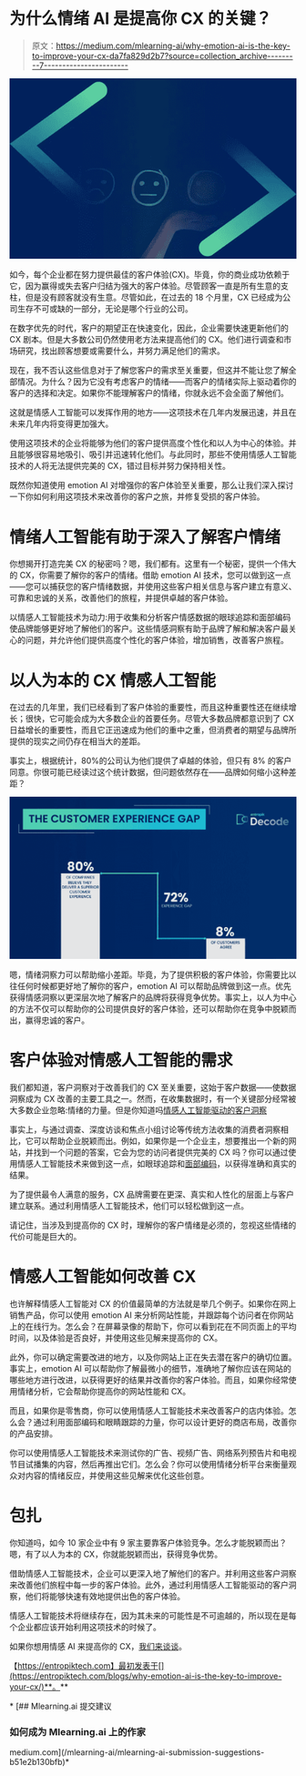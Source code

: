 # 为什么情绪 AI 是提高你 CX 的关键？

> 原文：<https://medium.com/mlearning-ai/why-emotion-ai-is-the-key-to-improve-your-cx-da7fa829d2b7?source=collection_archive---------7----------------------->

![](img/b9eff78d41edee0960eb36e49a6ac835.png)

如今，每个企业都在努力提供最佳的客户体验(CX)。毕竟，你的商业成功依赖于它，因为赢得或失去客户归结为强大的客户体验。尽管顾客一直是所有生意的支柱，但是没有顾客就没有生意。尽管如此，在过去的 18 个月里，CX 已经成为公司生存不可或缺的一部分，无论是哪个行业的公司。

在数字优先的时代，客户的期望正在快速变化，因此，企业需要快速更新他们的 CX 剧本。但是大多数公司仍然使用老方法来提高他们的 CX。他们进行调查和市场研究，找出顾客想要或需要什么，并努力满足他们的需求。

现在，我不否认这些信息对于了解您客户的需求至关重要，但这并不能让您了解全部情况。为什么？因为它没有考虑客户的情绪——而客户的情绪实际上驱动着你的客户的选择和决定。如果你不能理解客户的情绪，你就永远不会全面了解他们。

这就是情感人工智能可以发挥作用的地方——这项技术在几年内发展迅速，并且在未来几年内将变得更加强大。

使用这项技术的企业将能够为他们的客户提供高度个性化和以人为中心的体验。并且能够很容易地吸引、吸引并迅速转化他们。与此同时，那些不使用情感人工智能技术的人将无法提供完美的 CX，错过目标并努力保持相关性。

既然你知道使用 emotion AI 对增强你的客户体验至关重要，那么让我们深入探讨一下你如何利用这项技术来改善你的客户之旅，并修复受损的客户体验。

# 情绪人工智能有助于深入了解客户情绪

你想揭开打造完美 CX 的秘密吗？嗯，我们都有。这里有一个秘密，提供一个伟大的 CX，你需要了解你的客户的情绪。借助 emotion AI 技术，您可以做到这一点——您可以捕获您的客户情绪数据，并使用这些客户相关信息与客户建立有意义、可靠和忠诚的关系，改善他们的旅程，并提供卓越的客户体验。

以情感人工智能技术为动力:用于收集和分析客户情感数据的眼球追踪和面部编码使品牌能够更好地了解他们的客户。这些情感洞察有助于品牌了解和解决客户最关心的问题，并允许他们提供高度个性化的客户体验，增加销售，改善客户旅程。

# 以人为本的 CX 情感人工智能

在过去的几年里，我们已经看到了客户体验的重要性，而且这种重要性还在继续增长；很快，它可能会成为大多数企业的首要任务。尽管大多数品牌都意识到了 CX 日益增长的重要性，而且它正迅速成为他们的重中之重，但消费者的期望与品牌所提供的现实之间仍存在相当大的差距。

事实上，根据统计，80%的公司认为他们提供了卓越的体验，但只有 8% 的客户同意。你很可能已经读过这个统计数据，但问题依然存在——品牌如何缩小这种差距？

![](img/cdf67a49e78a2eb8e78c1b4a3df36e17.png)

嗯，情绪洞察力可以帮助缩小差距。毕竟，为了提供积极的客户体验，你需要比以往任何时候都更好地了解你的客户，emotion AI 可以帮助品牌做到这一点。优先获得情感洞察以更深层次地了解客户的品牌将获得竞争优势。事实上，以人为中心的方法不仅可以帮助你的公司提供良好的客户体验，还可以帮助你在竞争中脱颖而出，赢得忠诚的客户。

# 客户体验对情感人工智能的需求

我们都知道，客户洞察对于改善我们的 CX 至关重要，这始于客户数据——使数据洞察成为 CX 改善的主要工具之一。然而，在收集数据时，有一个关键部分经常被大多数企业忽略:情绪的力量。但是你知道吗[情感人工智能驱动的客户洞察](https://entropiktech.com/affect-lab/)

事实上，与通过调查、深度访谈和焦点小组讨论等传统方法收集的消费者洞察相比，它可以帮助企业脱颖而出。例如，如果你是一个企业主，想要推出一个新的网站，并找到一个问题的答案，它会为您的访问者提供完美的 CX 吗？你可以通过使用情感人工智能技术来做到这一点，如眼球追踪和[面部编码](https://entropiktech.com/blogs/facial-coding-what-why-and-how-to-use-facial-coding-in-marketing/)，以获得准确和真实的结果。

为了提供最令人满意的服务，CX 品牌需要在更深、真实和人性化的层面上与客户建立联系。通过利用情感人工智能技术，他们可以轻松做到这一点。

请记住，当涉及到提高你的 CX 时，理解你的客户情绪是必须的，忽视这些情绪的代价可能是巨大的。

# 情感人工智能如何改善 CX

也许解释情感人工智能对 CX 的价值最简单的方法就是举几个例子。如果你在网上销售产品，你可以使用 emotion AI 来分析网站性能，并跟踪每个访问者在你网站上的在线行为。怎么会？在屏幕录像的帮助下，你可以看到花在不同页面上的平均时间，以及体验是否良好，并使用这些见解来提高你的 CX。

此外，你可以确定需要改进的地方，以及你网站上正在失去潜在客户的确切位置。事实上，emotion AI 可以帮助你了解最微小的细节，准确地了解你应该在网站的哪些地方进行改进，以获得更好的结果并改善你的客户体验。而且，如果你经常使用情绪分析，它会帮助你提高你的网站性能和 CX。

而且，如果你是零售商，你可以使用情感人工智能技术来改善客户的店内体验。怎么会？通过利用面部编码和眼睛跟踪的力量，你可以设计更好的商店布局，改善你的产品安排。

你可以使用情感人工智能技术来测试你的广告、视频广告、网络系列预告片和电视节目试播集的内容，然后再推出它们。怎么会？你可以使用情绪分析平台来衡量观众对内容的情绪反应，并使用这些见解来优化这些创意。

# 包扎

你知道吗，如今 10 家企业中有 9 家主要靠客户体验竞争。怎么才能脱颖而出？嗯，有了以人为本的 CX，你就能脱颖而出，获得竞争优势。

借助情感人工智能技术，企业可以更深入地了解他们的客户。并利用这些客户洞察来改善他们旅程中每一步的客户体验。此外，通过利用情感人工智能驱动的客户洞察，他们将能够快速有效地提供出色的客户体验。

情感人工智能技术将继续存在，因为其未来的可能性是不可逾越的，所以现在是每个企业都应该开始利用这项技术的时候了。

如果你想用情感 AI 来提高你的 CX，[我们来谈谈](https://entropiktech.com/contact-us/)。

【https://entropiktech.com】最初发表于[](https://entropiktech.com/blogs/why-emotion-ai-is-the-key-to-improve-your-cx/)**。**

*[](/mlearning-ai/mlearning-ai-submission-suggestions-b51e2b130bfb) [## Mlearning.ai 提交建议

### 如何成为 Mlearning.ai 上的作家

medium.com](/mlearning-ai/mlearning-ai-submission-suggestions-b51e2b130bfb)*
